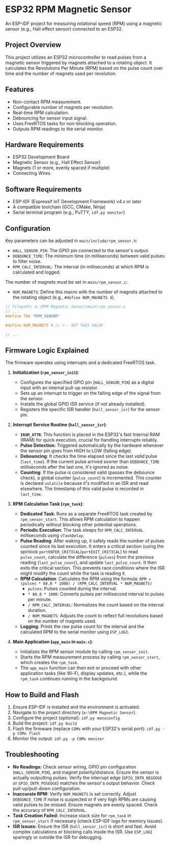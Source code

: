# ESP32 RPM Magnetic Sensor

An ESP-IDF project for measuring rotational speed (RPM) using a magnetic sensor (e.g., Hall effect sensor) connected to an ESP32.

## Project Overview

This project utilizes an ESP32 microcontroller to read pulses from a magnetic sensor triggered by magnets attached to a rotating object. It calculates the Revolutions Per Minute (RPM) based on the pulse count over time and the number of magnets used per revolution.

## Features

- Non-contact RPM measurement.
- Configurable number of magnets per revolution.
- Real-time RPM calculation.
- Debouncing for sensor input signal.
- Uses FreeRTOS tasks for non-blocking operation.
- Outputs RPM readings to the serial monitor.

## Hardware Requirements

- ESP32 Development Board
- Magnetic Sensor (e.g., Hall Effect Sensor)
- Magnets (1 or more, evenly spaced if multiple)
- Connecting Wires

## Software Requirements

- ESP-IDF (Espressif IoT Development Framework) v4.x or later
- A compatible toolchain (GCC, CMake, Ninja)
- Serial terminal program (e.g., PuTTY, `idf.py monitor`)

## Configuration

Key parameters can be adjusted in `main/include/rpm_sensor.h`:

- `HALL_SENSOR_PIN`: The GPIO pin connected to the sensor's output.
- `DEBOUNCE_TIME`: The minimum time (in milliseconds) between valid pulses to filter noise.
- `RPM_CALC_INTERVAL`: The interval (in milliseconds) at which RPM is calculated and logged.

The number of magnets must be set in `main/rpm_sensor.c`:

- `NUM_MAGNETS`: Define this macro with the number of magnets attached to the rotating object (e.g., `#define NUM_MAGNETS 4`).

```c
// filepath: e:\RPM Magnetic Sensor\main\rpm_sensor.c
// ...
#define TAG "RPM_SENSOR"

#define NUM_MAGNETS 4 // <-- SET THIS VALUE

// ...
```

## Firmware Logic Explained

The firmware operates using interrupts and a dedicated FreeRTOS task.

1.  **Initialization (`rpm_sensor_init`)**:
    *   Configures the specified GPIO pin (`HALL_SENSOR_PIN`) as a digital input with an internal pull-up resistor.
    *   Sets up an interrupt to trigger on the falling edge of the signal from the sensor.
    *   Installs the global GPIO ISR service (if not already installed).
    *   Registers the specific ISR handler (`hall_sensor_isr`) for the sensor pin.

2.  **Interrupt Service Routine (`hall_sensor_isr`)**:
    *   **`IRAM_ATTR`**: This function is placed in the ESP32's fast Internal RAM (IRAM) for quick execution, crucial for handling interrupts reliably.
    *   **Pulse Detection**: Triggered automatically by the hardware whenever the sensor pin goes from HIGH to LOW (falling edge).
    *   **Debouncing**: It checks the time elapsed since the last *valid* pulse (`last_time`). If the current pulse arrived sooner than `DEBOUNCE_TIME` milliseconds after the last one, it's ignored as noise.
    *   **Counting**: If the pulse is considered valid (passes the debounce check), a global counter (`pulse_count`) is incremented. This counter is declared `volatile` because it's modified in an ISR and read elsewhere. The timestamp of this valid pulse is recorded in `last_time`.

3.  **RPM Calculation Task (`rpm_task`)**:
    *   **Dedicated Task**: Runs as a separate FreeRTOS task created by `rpm_sensor_start`. This allows RPM calculation to happen periodically without blocking other potential operations.
    *   **Periodic Execution**: The task sleeps for `RPM_CALC_INTERVAL` milliseconds using `vTaskDelay`.
    *   **Pulse Reading**: After waking up, it safely reads the number of pulses counted since its last execution. It enters a critical section (using the spinlock `portENTER_CRITICAL`/`portEXIT_CRITICAL`) to read `pulse_count`, calculate the difference (`pulses`) from the previous reading (`last_pulse_count`), and update `last_pulse_count`. It then exits the critical section. This prevents race conditions where the ISR might modify the count while the task is reading it.
    *   **RPM Calculation**: Calculates the RPM using the formula:
        `RPM = (pulses * 60.0 * 1000) / (RPM_CALC_INTERVAL * NUM_MAGNETS)`
        - `pulses`: Pulses counted during the interval.
        - `* 60.0 * 1000`: Converts pulses per millisecond interval to pulses per minute.
        - `/ RPM_CALC_INTERVAL`: Normalizes the count based on the interval duration.
        - `/ NUM_MAGNETS`: Adjusts the count to reflect full revolutions based on the number of magnets used.
    *   **Logging**: Prints the raw pulse count for the interval and the calculated RPM to the serial monitor using `ESP_LOGI`.

4.  **Main Application (`app_main` in `main.c`)**:
    *   Initializes the RPM sensor module by calling `rpm_sensor_init`.
    *   Starts the RPM measurement process by calling `rpm_sensor_start`, which creates the `rpm_task`.
    *   The `app_main` function can then exit or proceed with other application tasks (like Wi-Fi, display updates, etc.), while the `rpm_task` continues running in the background.

## How to Build and Flash

1.  Ensure ESP-IDF is installed and the environment is activated.
2.  Navigate to the project directory (`e:\RPM Magnetic Sensor`).
3.  Configure the project (optional): `idf.py menuconfig`
4.  Build the project: `idf.py build`
5.  Flash the firmware (replace `COMx` with your ESP32's serial port): `idf.py -p COMx flash`
6.  Monitor the output: `idf.py -p COMx monitor`

## Troubleshooting

- **No Readings:** Check sensor wiring, GPIO pin configuration (`HALL_SENSOR_PIN`), and magnet polarity/distance. Ensure the sensor is actually outputting pulses. Verify the interrupt edge (`GPIO_INTR_NEGEDGE` or `GPIO_INTR_POSEDGE`) matches the sensor's output behavior. Check pull-up/pull-down configuration.
- **Inaccurate RPM:** Verify `NUM_MAGNETS` is set correctly. Adjust `DEBOUNCE_TIME` if noise is suspected or if very high RPMs are causing valid pulses to be missed. Ensure magnets are evenly spaced. Check the accuracy of `RPM_CALC_INTERVAL`.
- **Task Creation Failed:** Increase stack size for `rpm_task` in `rpm_sensor_start` if necessary (check ESP-IDF logs for memory issues).
- **ISR Issues:** Ensure the ISR (`hall_sensor_isr`) is short and fast. Avoid complex calculations or blocking calls inside the ISR. Use `ESP_LOGI` sparingly or outside the ISR for debugging.